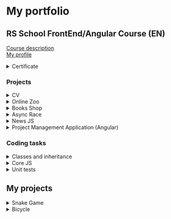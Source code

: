 # My portfolio
## RS School FrontEnd/Angular Course (EN)
[Course description](https://rs.school/js-en/)  
[My profile](https://app.rs.school/cv/be5c7c13-6e84-479d-b995-cedd3a593c22)
<details>
<summary>Certificate</summary>

[![Certificate](/img/cert.png)](https://app.rs.school/certificate/5bm7utrx)
</details>

### Projects
<details>
<summary>CV</summary>

[Task](https://github.com/rolling-scopes-school/js-fe-course-en/blob/main/tasks/CV(markdown)/CV(HTML+CSS+Markdown).md)  
[Source code](https://github.com/BayanAlex/rs-cv)  
[Deployment](https://bayanalex.github.io/rs-cv/)  
##### Description:  
Landing page of own design. Adaptive.  
##### Tools:  
`HTML` `CSS`  

[![LINK](/img/cv.png)](https://bayanalex.github.io/rs-cv/)
</details>

<details>
<summary>Online Zoo</summary>

[Task](https://github.com/rolling-scopes-school/js-fe-course-en/blob/main/tasks/online-zoo/online-zoo.md)  
[Source code](https://github.com/BayanAlex/rs-online-zoo)  
[Deployment](https://bayanalex.github.io/rs-online-zoo/)  
##### Description:  
Pages **About** and **Donate** including sliders, popup, burger menu. Adaptive. Pixel perfect.  
##### Tools:  
`HTML` `SCSS` `JavaScript` `Figma`  

[![LINK](/img/zoo.png)](https://bayanalex.github.io/rs-online-zoo/)
</details>

<details>
<summary>Books Shop</summary>

[Task](https://github.com/rolling-scopes-school/js-fe-course-en/blob/main/tasks/online-zoo/online-zoo.md)  
[Source code](https://github.com/rolling-scopes-school/js-fe-course-en/blob/main/tasks/books-shop/books-shop.md)  
[Deployment](https://bayanalex.github.io/rs-books-shop/)  
##### Description:  
Pages **Main** and **Order** of own design. HTML body of page Main is fully created using JS DOM.  
Drag and drop, books search and rating functionality, bag slider, book description popup, order form validation.  
##### Tools:  
`HTML` `SCSS` `JavaScript`   

[![LINK](/img/bookshop.png)](https://bayanalex.github.io/rs-books-shop/)
</details>

<details>
<summary>Async Race</summary>

[Task](https://github.com/rolling-scopes-school/js-fe-course-en/blob/main/tasks/async-race/async-race.md)  
[Source code](https://github.com/BayanAlex/rs-async-race)  
[Deployment](https://bayanalex.github.io/rs-async-race/)  
##### Description:  
SPA FrontEnd of the own design. Pages **Garage** and **Winners**. HTML body is fully created using JS DOM.  
Working with cars, race (note: cars can "break" during a race), pagination, winners table is made via provided REST API BackEnd.  
SVG cars moving animation individually or a race of all cars on the page.  
Practice of DOM, promises, fetch, async/await, JS-animation, ES6 modules.  
##### Tools: 
`HTML` `SCSS` `JavaScript` `Webpack`   

[![LINK](/img/async-race.png)](https://bayanalex.github.io/rs-async-race/)
</details>

<details>
<summary>News JS</summary>

[Task](https://github.com/rolling-scopes-school/js-fe-course-en/blob/main/tasks/typescript/typescript.md)  
[Source code](https://github.com/BayanAlex/rs-news-js-to-ts)  
##### Description:  
Getting news from the free API [newsapi.org](https://newsapi.org/). Existing project migration from JavaScript to TypeScript. Redesign + adaptive.  
##### Tools:  
`HTML` `CSS` `TypeScript`   

Note: the project must be run on a localhost, since API CORS is disabled in a free version.  

![LINK](/img/news.png)
</details>

<details>
<summary>Project Management Application (Angular)</summary>

[Task](https://github.com/rolling-scopes-school/js-fe-course-en/blob/main/tasks/angular/project-management-system.md)  
[Source code](https://github.com/BayanAlex/rs-pma-angular)  
[Deployment](https://cyberalex-pma.netlify.app/)
##### Description:  
Adaptive FrontEnd application of own design. It is using provided REST API BackEnd. The application is based on a basic [Trello](https://trello.com/) functionality.  
User can create columns of tasks grouped in boards. Each task includes a description and a checklist.  
Using drag and drop, user can reorder columns, move tasks within and between columns. User can search tasks via BackEnd.  
The application is localized in 2 languages (English and Ukrainian).  
##### Tools:  
`HTML` `SCSS` `Angular` `TypeScript` `RxJS` `Material` `Tailwind` `Ng-translate` 

[![LINK](/img/pma1.png)](https://cyberalex-pma.netlify.app/)  
[![LINK](/img/pma2.png)](https://cyberalex-pma.netlify.app/)  
[![LINK](/img/pma3.png)](https://cyberalex-pma.netlify.app/)  
[![LINK](/img/pma4.png)](https://cyberalex-pma.netlify.app/)  
</details>

### Coding tasks
<details>
<summary>Classes and inheritance</summary>

[Task](https://github.com/rolling-scopes-school/js-fe-course-en/blob/main/tasks/classes-inheritance/classes-inheritance.md)  
[Source code](https://github.com/BayanAlex/rs-classes-inheritance)
##### Description:  
ES5 and ES6 classes inheritance and functions chaining.  
##### Tools:  
`JavaScript`
</details>

<details>
<summary>Core JS</summary>

[Task](https://github.com/rolling-scopes-school/js-fe-course-en/blob/main/tasks/core-js-101/core-js-101.md)  
[Source code](https://github.com/BayanAlex/rs-unit-tests)
##### Description:  
98 various coding tasks.  
##### Tools:  
`JavaScript`
</details>

<details>
<summary>Unit tests</summary>

[Task](https://github.com/rolling-scopes-school/js-fe-course-en/blob/main/tasks/unit-tests/unit-tests.md)  
[Source code](https://github.com/BayanAlex/rs-unit-tests)
##### Description:  
Own versions of a set of [Lodash](https://lodash.com/) functions for arrays and objects and unit tests for them.  
Tests coverage 100%.  
##### Tools:  
`JavaScript` `Jest`
</details>

## My projects
<details>
<summary>Snake Game</summary>

[Source code](https://gitlab.com/cyberalex/snake)  
[Deployment](https://cyberalex.gitlab.io/snake/)  
##### Description:  
My first JavaScript project. It is my adaptive version of the famous Snake Game.  
##### Tools:  
`HTML` `SCSS` `JavaScript`  

[![LINK](/img/snake1.png)](https://cyberalex.gitlab.io/snake/)  
[![LINK](/img/snake2.png)](https://cyberalex.gitlab.io/snake/)
</details>

<details>
<summary>Bicycle</summary>

[Source code](https://gitlab.com/cyberalex/bicycle)  
[Deployment](https://cyberalex.gitlab.io/bicycle)  
##### Description:  
Adaptive markup of a landing from a PSD.  
##### Tools:  
`HTML` `SCSS`  

[![LINK](/img/bicycle.png)](https://cyberalex.gitlab.io/bicycle)
</details>